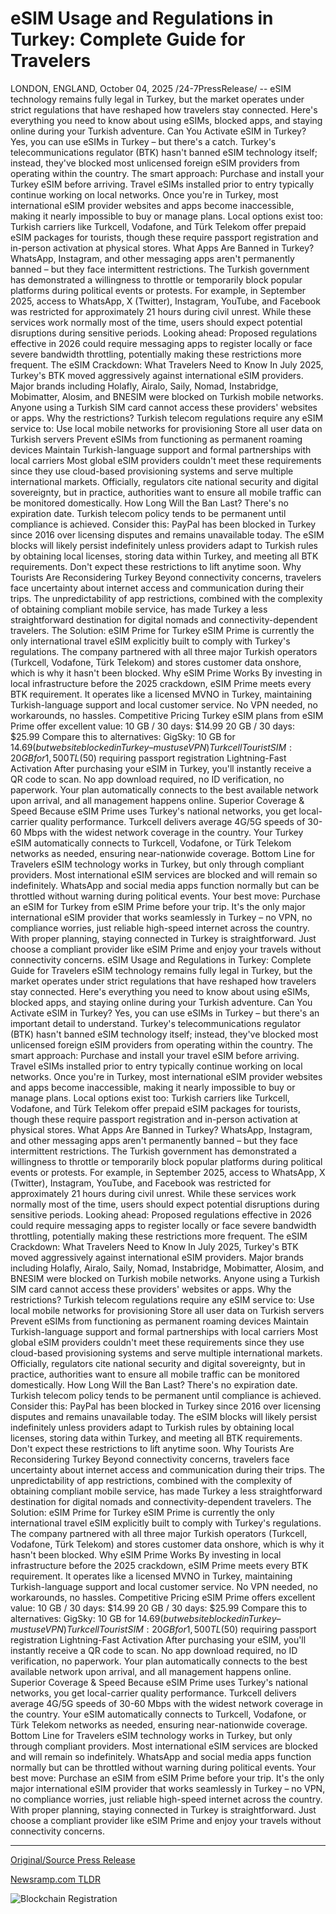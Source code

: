 # eSIM Usage and Regulations in Turkey: Complete Guide for Travelers

LONDON, ENGLAND, October 04, 2025 /24-7PressRelease/ -- eSIM technology remains fully legal in Turkey, but the market operates under strict regulations that have reshaped how travelers stay connected. Here's everything you need to know about using eSIMs, blocked apps, and staying online during your Turkish adventure.  Can You Activate eSIM in Turkey? Yes, you can use eSIMs in Turkey – but there's a catch. Turkey's telecommunications regulator (BTK) hasn't banned eSIM technology itself; instead, they've blocked most unlicensed foreign eSIM providers from operating within the country.  The smart approach: Purchase and install your Turkey eSIM before arriving. Travel eSIMs installed prior to entry typically continue working on local networks. Once you're in Turkey, most international eSIM provider websites and apps become inaccessible, making it nearly impossible to buy or manage plans.  Local options exist too: Turkish carriers like Turkcell, Vodafone, and Türk Telekom offer prepaid eSIM packages for tourists, though these require passport registration and in-person activation at physical stores.  What Apps Are Banned in Turkey? WhatsApp, Instagram, and other messaging apps aren't permanently banned – but they face intermittent restrictions. The Turkish government has demonstrated a willingness to throttle or temporarily block popular platforms during political events or protests.  For example, in September 2025, access to WhatsApp, X (Twitter), Instagram, YouTube, and Facebook was restricted for approximately 21 hours during civil unrest. While these services work normally most of the time, users should expect potential disruptions during sensitive periods. Looking ahead: Proposed regulations effective in 2026 could require messaging apps to register locally or face severe bandwidth throttling, potentially making these restrictions more frequent.  The eSIM Crackdown: What Travelers Need to Know In July 2025, Turkey's BTK moved aggressively against international eSIM providers. Major brands including Holafly, Airalo, Saily, Nomad, Instabridge, Mobimatter, Alosim, and BNESIM were blocked on Turkish mobile networks. Anyone using a Turkish SIM card cannot access these providers' websites or apps.  Why the restrictions? Turkish telecom regulations require any eSIM service to:  Use local mobile networks for provisioning Store all user data on Turkish servers Prevent eSIMs from functioning as permanent roaming devices Maintain Turkish-language support and formal partnerships with local carriers  Most global eSIM providers couldn't meet these requirements since they use cloud-based provisioning systems and serve multiple international markets. Officially, regulators cite national security and digital sovereignty, but in practice, authorities want to ensure all mobile traffic can be monitored domestically.  How Long Will the Ban Last? There's no expiration date. Turkish telecom policy tends to be permanent until compliance is achieved. Consider this: PayPal has been blocked in Turkey since 2016 over licensing disputes and remains unavailable today.  The eSIM blocks will likely persist indefinitely unless providers adapt to Turkish rules by obtaining local licenses, storing data within Turkey, and meeting all BTK requirements. Don't expect these restrictions to lift anytime soon.  Why Tourists Are Reconsidering Turkey Beyond connectivity concerns, travelers face uncertainty about internet access and communication during their trips. The unpredictability of app restrictions, combined with the complexity of obtaining compliant mobile service, has made Turkey a less straightforward destination for digital nomads and connectivity-dependent travelers.  The Solution: eSIM Prime for Turkey eSIM Prime is currently the only international travel eSIM explicitly built to comply with Turkey's regulations. The company partnered with all three major Turkish operators (Turkcell, Vodafone, Türk Telekom) and stores customer data onshore, which is why it hasn't been blocked.  Why eSIM Prime Works By investing in local infrastructure before the 2025 crackdown, eSIM Prime meets every BTK requirement. It operates like a licensed MVNO in Turkey, maintaining Turkish-language support and local customer service. No VPN needed, no workarounds, no hassles.  Competitive Pricing Turkey eSIM plans from eSIM Prime offer excellent value:  10 GB / 30 days: $14.99 20 GB / 30 days: $25.99  Compare this to alternatives:  GigSky: 10 GB for $14.69 (but website blocked in Turkey – must use VPN) Turkcell Tourist SIM: 20 GB for 1,500 TL ($50) requiring passport registration  Lightning-Fast Activation After purchasing your eSIM in Turkey, you'll instantly receive a QR code to scan. No app download required, no ID verification, no paperwork. Your plan automatically connects to the best available network upon arrival, and all management happens online.  Superior Coverage & Speed Because eSIM Prime uses Turkey's national networks, you get local-carrier quality performance. Turkcell delivers average 4G/5G speeds of 30-60 Mbps with the widest network coverage in the country. Your Turkey eSIM automatically connects to Turkcell, Vodafone, or Türk Telekom networks as needed, ensuring near-nationwide coverage.  Bottom Line for Travelers eSIM technology works in Turkey, but only through compliant providers. Most international eSIM services are blocked and will remain so indefinitely. WhatsApp and social media apps function normally but can be throttled without warning during political events.  Your best move: Purchase an eSIM for Turkey from eSIM Prime before your trip. It's the only major international eSIM provider that works seamlessly in Turkey – no VPN, no compliance worries, just reliable high-speed internet across the country.  With proper planning, staying connected in Turkey is straightforward. Just choose a compliant provider like eSIM Prime and enjoy your travels without connectivity concerns.  eSIM Usage and Regulations in Turkey: Complete Guide for Travelers eSIM technology remains fully legal in Turkey, but the market operates under strict regulations that have reshaped how travelers stay connected. Here's everything you need to know about using eSIMs, blocked apps, and staying online during your Turkish adventure.  Can You Activate eSIM in Turkey? Yes, you can use eSIMs in Turkey – but there's an important detail to understand. Turkey's telecommunications regulator (BTK) hasn't banned eSIM technology itself; instead, they've blocked most unlicensed foreign eSIM providers from operating within the country.  The smart approach: Purchase and install your travel eSIM before arriving. Travel eSIMs installed prior to entry typically continue working on local networks. Once you're in Turkey, most international eSIM provider websites and apps become inaccessible, making it nearly impossible to buy or manage plans.  Local options exist too: Turkish carriers like Turkcell, Vodafone, and Türk Telekom offer prepaid eSIM packages for tourists, though these require passport registration and in-person activation at physical stores.  What Apps Are Banned in Turkey? WhatsApp, Instagram, and other messaging apps aren't permanently banned – but they face intermittent restrictions. The Turkish government has demonstrated a willingness to throttle or temporarily block popular platforms during political events or protests.  For example, in September 2025, access to WhatsApp, X (Twitter), Instagram, YouTube, and Facebook was restricted for approximately 21 hours during civil unrest. While these services work normally most of the time, users should expect potential disruptions during sensitive periods.  Looking ahead: Proposed regulations effective in 2026 could require messaging apps to register locally or face severe bandwidth throttling, potentially making these restrictions more frequent.  The eSIM Crackdown: What Travelers Need to Know In July 2025, Turkey's BTK moved aggressively against international eSIM providers. Major brands including Holafly, Airalo, Saily, Nomad, Instabridge, Mobimatter, Alosim, and BNESIM were blocked on Turkish mobile networks. Anyone using a Turkish SIM card cannot access these providers' websites or apps.  Why the restrictions? Turkish telecom regulations require any eSIM service to:  Use local mobile networks for provisioning Store all user data on Turkish servers Prevent eSIMs from functioning as permanent roaming devices Maintain Turkish-language support and formal partnerships with local carriers  Most global eSIM providers couldn't meet these requirements since they use cloud-based provisioning systems and serve multiple international markets. Officially, regulators cite national security and digital sovereignty, but in practice, authorities want to ensure all mobile traffic can be monitored domestically.  How Long Will the Ban Last? There's no expiration date. Turkish telecom policy tends to be permanent until compliance is achieved. Consider this: PayPal has been blocked in Turkey since 2016 over licensing disputes and remains unavailable today.  The eSIM blocks will likely persist indefinitely unless providers adapt to Turkish rules by obtaining local licenses, storing data within Turkey, and meeting all BTK requirements. Don't expect these restrictions to lift anytime soon.  Why Tourists Are Reconsidering Turkey Beyond connectivity concerns, travelers face uncertainty about internet access and communication during their trips. The unpredictability of app restrictions, combined with the complexity of obtaining compliant mobile service, has made Turkey a less straightforward destination for digital nomads and connectivity-dependent travelers.  The Solution: eSIM Prime for Turkey eSIM Prime is currently the only international travel eSIM explicitly built to comply with Turkey's regulations. The company partnered with all three major Turkish operators (Turkcell, Vodafone, Türk Telekom) and stores customer data onshore, which is why it hasn't been blocked.  Why eSIM Prime Works By investing in local infrastructure before the 2025 crackdown, eSIM Prime meets every BTK requirement. It operates like a licensed MVNO in Turkey, maintaining Turkish-language support and local customer service. No VPN needed, no workarounds, no hassles.  Competitive Pricing eSIM Prime offers excellent value:  10 GB / 30 days: $14.99 20 GB / 30 days: $25.99  Compare this to alternatives:  GigSky: 10 GB for $14.69 (but website blocked in Turkey – must use VPN) Turkcell Tourist SIM: 20 GB for 1,500 TL ($50) requiring passport registration  Lightning-Fast Activation After purchasing your eSIM, you'll instantly receive a QR code to scan. No app download required, no ID verification, no paperwork. Your plan automatically connects to the best available network upon arrival, and all management happens online.  Superior Coverage & Speed Because eSIM Prime uses Turkey's national networks, you get local-carrier quality performance. Turkcell delivers average 4G/5G speeds of 30-60 Mbps with the widest network coverage in the country. Your eSIM automatically connects to Turkcell, Vodafone, or Türk Telekom networks as needed, ensuring near-nationwide coverage.  Bottom Line for Travelers eSIM technology works in Turkey, but only through compliant providers. Most international eSIM services are blocked and will remain so indefinitely. WhatsApp and social media apps function normally but can be throttled without warning during political events.  Your best move: Purchase an eSIM from eSIM Prime before your trip. It's the only major international eSIM provider that works seamlessly in Turkey – no VPN, no compliance worries, just reliable high-speed internet across the country.  With proper planning, staying connected in Turkey is straightforward. Just choose a compliant provider like eSIM Prime and enjoy your travels without connectivity concerns. 

---

[Original/Source Press Release](https://www.24-7pressrelease.com/press-release/527396/esim-usage-and-regulations-in-turkey-complete-guide-for-travelers)
                    

[Newsramp.com TLDR](https://newsramp.com/curated-news/turkey-s-esim-crackdown-what-travelers-must-know-for-connectivity/5cce6a2d3537dd9e1b157b14f3d02d1c) 

 

 



![Blockchain Registration](https://cdn.newsramp.app/24-7PressRelease/qrcode/2510/4/dasheFBq.webp)